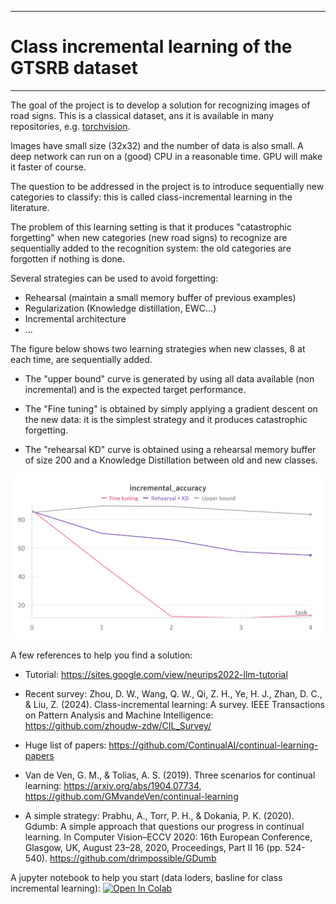 

---


# Class incremental learning of the GTSRB dataset



---

The goal of the project is to develop a solution for recognizing images of road signs. This is a classical dataset, ans it is available in many repositories, e.g. [torchvision](https://pytorch.org/vision/stable/generated/torchvision.datasets.GTSRB.html#torchvision.datasets.GTSRB). 

Images have small size (32x32) and the number of data is also small. A deep network can run on a (good) CPU in a reasonable time. GPU will make it faster of course.

The question to be addressed in the project is to introduce sequentially new categories to classify: this is called class-incremental learning in the literature. 

The problem of this learning setting is that it produces "catastrophic forgetting" when new categories (new road signs) to recognize are sequentially added to the recognition system: the old categories are forgotten if nothing is done.

Several strategies can be used to avoid forgetting:

- Rehearsal (maintain a small memory buffer of previous examples)
- Regularization (Knowledge distillation, EWC...)
- Incremental architecture
- ...

The figure below shows two learning strategies when new classes, 8 at each time, are sequentially added. 

- The "upper bound" curve is generated by using all data available (non incremental) and is the expected target performance. 

- The "Fine tuning" is obtained by simply applying a gradient descent on the new data: it is the simplest strategy and it produces catastrophic forgetting. 

- The "rehearsal KD" curve is obtained using a rehearsal memory buffer of size 200 and a Knowledge Distillation between old and new classes.

![Incremental learning on GTSRB](GTSRB_incremental.png)

A few references to help you find a solution:

- Tutorial: https://sites.google.com/view/neurips2022-llm-tutorial

- Recent survey: Zhou, D. W., Wang, Q. W., Qi, Z. H., Ye, H. J., Zhan, D. C., & Liu, Z. (2024). Class-incremental learning: A survey. IEEE Transactions on Pattern Analysis and Machine Intelligence: https://github.com/zhoudw-zdw/CIL_Survey/

- Huge list of papers: https://github.com/ContinualAI/continual-learning-papers

- Van de Ven, G. M., & Tolias, A. S. (2019). Three scenarios for continual learning: https://arxiv.org/abs/1904.07734, https://github.com/GMvandeVen/continual-learning

- A simple strategy: Prabhu, A., Torr, P. H., & Dokania, P. K. (2020). Gdumb: A simple approach that questions our progress in continual learning. In Computer Vision–ECCV 2020: 16th European Conference, Glasgow, UK, August 23–28, 2020, Proceedings, Part II 16 (pp. 524-540). https://github.com/drimpossible/GDumb

A jupyter notebook to help you start (data loders, basline for class incremental learning): 
[![Open In Colab](https://colab.research.google.com/assets/colab-badge.svg)](https://colab.research.google.com/github/stepherbin/teaching/blob/master/IOGS/projet/Code_snipets_for_class_incremental_GTSRB.ipynb)
